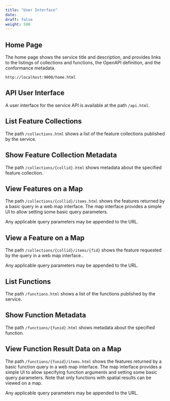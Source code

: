 ```yaml
---
title: "User Interface"
date:
draft: false
weight: 500
---
```


## Home Page

The home page shows the service title and description,
and provides links to the listings of collections and functions,
the OpenAPI definition, and the conformance metadata.

```
http://localhost:9000/home.html
```

## API User Interface

A user interface for the service API is available at the path `/api.html`.

## List Feature Collections

The path `/collections.html` shows a list of the feature collections published by the service.

## Show Feature Collection Metadata

The path  `/collections/{collid}.html` shows metadata about the specified feature collection.

## View Features on a Map

The path `/collections/{collid}/items.html` shows the features returned by a basic query in a web map interface.
The map interface provides a simple UI to allow setting some basic query parameters.

Any applicable query parameters may be appended to the URL.

## View a Feature on a Map

The path `/collections/{collid}/items/{fid}` shows the feature requested by the query in a web map interface..

Any applicable query parameters may be appended to the URL.

## List Functions

The path `/functions.html` shows a list of the functions published by the service.

## Show Function Metadata

The path `/functions/{funid}.html` shows metadata about the specified function.

## View Function Result Data on a Map

The path `/functions/{funid}/items.html` shows the features returned
by a basic function query in a web map interface.
The map interface provides a simple UI to allow specifying function arguments
and setting some basic query parameters.
Note that only functions with spatial results can be viewed on a map.

Any applicable query parameters may be appended to the URL.
